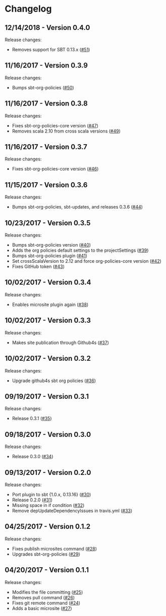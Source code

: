 # Changelog

## 12/14/2018 - Version 0.4.0

Release changes:

* Removes support for SBT 0.13.x ([#51](https://github.com/47degrees/sbt-dependencies/pull/51))


## 11/16/2017 - Version 0.3.9

Release changes:

* Bumps sbt-org-policies ([#50](https://github.com/47degrees/sbt-dependencies/pull/50))


## 11/16/2017 - Version 0.3.8

Release changes:

* Fixes sbt-org-policies-core version ([#47](https://github.com/47degrees/sbt-dependencies/pull/47))
* Removes scala 2.10 from cross scala versions ([#49](https://github.com/47degrees/sbt-dependencies/pull/49))


## 11/16/2017 - Version 0.3.7

Release changes:

* Fixes sbt-org-policies-core version ([#46](https://github.com/47degrees/sbt-dependencies/pull/46))


## 11/15/2017 - Version 0.3.6

Release changes:

* Bumps sbt-org-policies, sbt-updates, and releases 0.3.6 ([#44](https://github.com/47degrees/sbt-dependencies/pull/44))


## 10/23/2017 - Version 0.3.5

Release changes:

* Bumps sbt-org-policies version ([#40](https://github.com/47degrees/sbt-dependencies/pull/40))
* Adds the org policies default settings to the projectSettings ([#39](https://github.com/47degrees/sbt-dependencies/pull/39))
* Bumps sbt-org-policies plugin ([#41](https://github.com/47degrees/sbt-dependencies/pull/41))
* Set crossScalaVersion to 2.12 and force org-policies-core version ([#42](https://github.com/47degrees/sbt-dependencies/pull/42))
* Fixes GitHub token ([#43](https://github.com/47degrees/sbt-dependencies/pull/43))


## 10/02/2017 - Version 0.3.4

Release changes:

* Enables microsite plugin again ([#38](https://github.com/47degrees/sbt-dependencies/pull/38))


## 10/02/2017 - Version 0.3.3

Release changes:

* Makes site publication through Github4s ([#37](https://github.com/47degrees/sbt-dependencies/pull/37))


## 10/02/2017 - Version 0.3.2

Release changes:

* Upgrade github4s sbt org policies ([#36](https://github.com/47degrees/sbt-dependencies/pull/36))


## 09/19/2017 - Version 0.3.1

Release changes:

* Release 0.3.1 ([#35](https://github.com/47degrees/sbt-dependencies/pull/35))


## 09/18/2017 - Version 0.3.0

Release changes:

* Release 0.3.0 ([#34](https://github.com/47degrees/sbt-dependencies/pull/34))


## 09/13/2017 - Version 0.2.0

Release changes:

* Port plugin to sbt {1.0.x, 0.13.16} ([#30](https://github.com/47degrees/sbt-dependencies/pull/30))
* Release 0.2.0 ([#31](https://github.com/47degrees/sbt-dependencies/pull/31))
* Missing space in if condition ([#32](https://github.com/47degrees/sbt-dependencies/pull/32))
* Remove depUpdateDependencyIssues in travis.yml ([#33](https://github.com/47degrees/sbt-dependencies/pull/33))


## 04/25/2017 - Version 0.1.2

Release changes:

* Fixes publish microsites command ([#28](https://github.com/47degrees/sbt-dependencies/pull/28))
* Upgrades sbt-org-policies ([#29](https://github.com/47degrees/sbt-dependencies/pull/29))


## 04/20/2017 - Version 0.1.1

Release changes:

* Modifies the file committing ([#25](https://github.com/47degrees/sbt-dependencies/pull/25))
* Removes pull command ([#26](https://github.com/47degrees/sbt-dependencies/pull/26))
* Fixes git remote command ([#24](https://github.com/47degrees/sbt-dependencies/pull/24))
* Adds a basic microsite ([#27](https://github.com/47degrees/sbt-dependencies/pull/27))